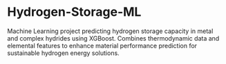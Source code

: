 # Hydrogen-Storage-ML
Machine Learning project predicting hydrogen storage capacity in metal and complex hydrides using XGBoost. Combines thermodynamic data and elemental features to enhance material performance prediction for sustainable hydrogen energy solutions.

